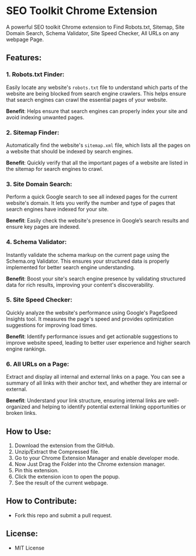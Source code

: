 # SEO Toolkit Chrome Extension

A powerful SEO toolkit Chrome extension to Find Robots.txt, Sitemap, Site Domain Search, Schema Validator, Site Speed Checker, All URLs on any webpage Page.

## Features:

### 1. **Robots.txt Finder**: 
Easily locate any website's `robots.txt` file to understand which parts of the website are being blocked from search engine crawlers. This helps ensure that search engines can crawl the essential pages of your website.

**Benefit**: Helps ensure that search engines can properly index your site and avoid indexing unwanted pages.

### 2. **Sitemap Finder**: 
Automatically find the website's `sitemap.xml` file, which lists all the pages on a website that should be indexed by search engines.

**Benefit**: Quickly verify that all the important pages of a website are listed in the sitemap for search engines to crawl.

### 3. **Site Domain Search**: 
Perform a quick Google search to see all indexed pages for the current website's domain. It lets you verify the number and type of pages that search engines have indexed for your site.

**Benefit**: Easily check the website's presence in Google’s search results and ensure key pages are indexed.

### 4. **Schema Validator**: 
Instantly validate the schema markup on the current page using the Schema.org Validator. This ensures your structured data is properly implemented for better search engine understanding.

**Benefit**: Boost your site's search engine presence by validating structured data for rich results, improving your content's discoverability.

### 5. **Site Speed Checker**: 
Quickly analyze the website's performance using Google's PageSpeed Insights tool. It measures the page's speed and provides optimization suggestions for improving load times.

**Benefit**: Identify performance issues and get actionable suggestions to improve website speed, leading to better user experience and higher search engine rankings.

### 6. **All URLs on a Page**: 
Extract and display all internal and external links on a page. You can see a summary of all links with their anchor text, and whether they are internal or external.

**Benefit**: Understand your link structure, ensuring internal links are well-organized and helping to identify potential external linking opportunities or broken links.


## How to Use:
1. Download the extension from the GitHub.
2. Unzip/Extract the Compressed file.
3. Go to your Chrome Extension Manager and enable developer mode.
4. Now Just Drag the Folder into the Chrome extension manager.
5. Pin this extension.
2. Click the extension icon to open the popup.
3. See the result of the current webpage.

## How to Contribute:
- Fork this repo and submit a pull request.

## License:
- MIT License
